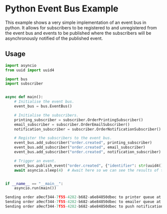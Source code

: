 # Python Event Bus Example

This example shows a very simple implementation of an event bus in python. It allows for subscribers to be registered to
and unregistered from the event bus and events to be published where the subscribers will be asynchronously notified of 
the published event.

## Usage

```python
import asyncio
from uuid import uuid4

import bus
import subscriber


async def main():
    # Initialise the event bus.
    event_bus = bus.EventBus()

    # Initialise the subscribers.
    printing_subscriber = subscriber.OrderPrintingSubscriber()
    email_subscriber = subscriber.OrderEmailSubscriber()
    notification_subscriber = subscriber.OrderNotificationSubscriber()

    # Register the subscribers to the event bus.
    event_bus.add_subscriber("order.created", printing_subscriber)
    event_bus.add_subscriber("order.created", email_subscriber)
    event_bus.add_subscriber("order.created", notification_subscriber)

    # Trigger an event.
    event_bus.publish_event("order.created", {"identifier": str(uuid4())})
    await asyncio.sleep(4)  # Await here so we can see the results of the subscribers which have a max 3s sleep in.


if __name__ == "__main__":
    asyncio.run(main())

```

```python
Sending order a9ecf344-7f55-4282-b682-a6e84850dbec to printer queue at 1664900111...
Sending order a9ecf344-7f55-4282-b682-a6e84850dbec to emailer queue at 1664900112...
Sending order a9ecf344-7f55-4282-b682-a6e84850dbec to push notification service at 1664900113...
```